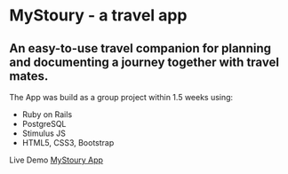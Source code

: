 # MyStoury - a travel app

## An easy-to-use travel companion for planning and documenting a journey together with travel mates.

The App was build as a group project within 1.5 weeks using:

- Ruby on Rails
- PostgreSQL
- Stimulus JS
- HTML5, CSS3, Bootstrap

Live Demo [MyStoury App](http://www.my-stoury.me/)
